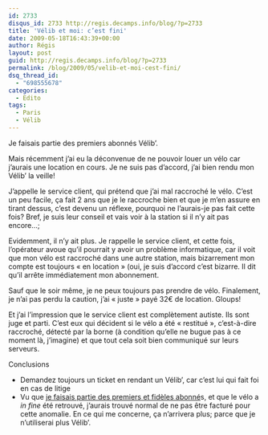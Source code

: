 ```yaml
---
id: 2733
disqus_id: 2733 http://regis.decamps.info/blog/?p=2733
title: 'Vélib et moi: c’est fini'
date: 2009-05-18T16:43:39+00:00
author: Régis
layout: post
guid: http://regis.decamps.info/blog/?p=2733
permalink: /blog/2009/05/velib-et-moi-cest-fini/
dsq_thread_id:
  - "698555678"
categories:
  - Edito
tags:
  - Paris
  - Vélib
---
```

Je faisais partie des premiers abonnés Vélib’.

Mais récemment j’ai eu la déconvenue de ne pouvoir louer un vélo car j’aurais une location en cours. Je ne suis pas d’accord, j’ai bien rendu mon Vélib’ la veille!

J’appelle le service client, qui prétend que j’ai mal raccroché le vélo. C’est un peu facile, ça fait 2 ans que je le raccroche bien et que je m’en assure en tirant dessus, c’est devenu un réflexe, pourquoi ne l’aurais-je pas fait cette fois? Bref, je suis leur conseil et vais voir à la station si il n’y ait pas encore…;

Evidemment, il n’y ait plus. Je rappelle le service client, et cette fois, l’opérateur avoue qu’il pourrait y avoir un problème informatique, car il voit que mon vélo est raccroché dans une autre station, mais bizarrement mon compte est toujours « en location » (oui, je suis d’accord c’est bizarre. Il dit qu’il arrête immédiatement mon abonnement.

Sauf que le soir même, je ne peux toujours pas prendre de vélo. Finalement, je n’ai pas perdu la caution, j’ai « juste » payé 32€ de location. Gloups!

Et j’ai l’impression que le service client est complètement autiste. Ils sont juge et parti. C’est eux qui décident si le vélo a été « restitué », c’est-à-dire raccroché, détecté par la borne (à condition qu’elle ne bugue pas à ce moment là, j’imagine) et que tout cela soit bien communiqué sur leurs serveurs.

Conclusions

  * Demandez toujours un ticket en rendant un Vélib’, car c’est lui qui fait foi en cas de litige
  * Vu que [je faisais partie des premiers et fidèles abonné](http://regis.decamps.info/blog/2007/07/velib-un-lancement-a-la-francaise/)s, et que le vélo a _in fine_ été retrouvé, j’aurais trouvé normal de ne pas être facturé pour cette anomalie. En ce qui me concerne, ça n’arrivera plus; parce que je n’utiliserai plus Vélib’.
